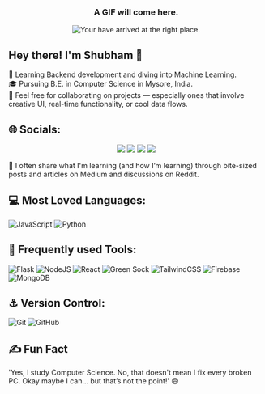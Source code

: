 
<p align="center">
  <h3 align="center">A GIF will come here.</h3>
</p>

<p align="center">
  <img src="https://readme-typing-svg.demolab.com/?lines=💫+You+have+arrived+at+the+right+place!;Hello,+I'm+Shubham+😊!;Open+Source+contribution_<3&font=Fira%20Code&center=true&width=380&height=50&duration=4000&pause=1000" alt="Your have arrived at the right place.">
</p>

## Hey there! I'm Shubham 👋<br>
🔧 Learning Backend development and diving into Machine Learning.<br>
🎓 Pursuing B.E. in Computer Science in Mysore, India.<br>
🤝 Feel free for collaborating on projects — especially ones that involve creative UI, real-time functionality, or cool data flows.<br>

## 🌐 Socials:  
<p align="center">
  <a href="https://instagram.com/shubham_404___" alt="Instagram" title="Instagram">
    <img src="https://img.shields.io/badge/Instagram-%23E4405F.svg?logo=Instagram&logoColor=white"/></a>
  <a href="https://linkedin.com/in/shubham-404-" alt="LinkedIn" title="LinkedIn">
    <img src="https://img.shields.io/badge/LinkedIn-%230077B5.svg?logo=linkedin&logoColor=white)"/></a>
  <a href="https://medium.com/@shubham-404" alt="Medium" title="Medium">
    <img src="https://img.shields.io/badge/Medium-12100E?logo=medium&logoColor=white"/></a>
  <a href="https://www.reddit.com/user/mrx-404/" alt="Reddit" title="Reddit">
    <img src="https://img.shields.io/badge/Reddit-%23F05033.svg?logo=reddit&logoColor=white"/></a>  
</p>

🧠 I often share what I'm learning (and how I’m learning) through bite-sized posts and articles on Medium and discussions on Reddit.<br>

## 💻 Most Loved Languages:
![JavaScript](https://img.shields.io/badge/javascript-%23323330.svg?style=for-the-badge&logo=javascript&logoColor=%23F7DF1E) ![Python](https://img.shields.io/badge/python-3670A0?style=for-the-badge&logo=python&logoColor=ffdd54) 
## 🤖 Frequently used Tools: 
![Flask](https://img.shields.io/badge/flask-%23000.svg?style=for-the-badge&logo=flask&logoColor=white) ![NodeJS](https://img.shields.io/badge/node.js-6DA55F?style=for-the-badge&logo=node.js&logoColor=white) ![React](https://img.shields.io/badge/react-%2320232a.svg?style=for-the-badge&logo=react&logoColor=%2361DAFB) ![Green Sock](https://img.shields.io/badge/green%20sock-88CE02?style=for-the-badge&logo=greensock&logoColor=white) ![TailwindCSS](https://img.shields.io/badge/tailwindcss-%2338B2AC.svg?style=for-the-badge&logo=tailwind-css&logoColor=white) ![Firebase](https://img.shields.io/badge/firebase-%2320232a.svg?style=for-the-badge&logo=react&logoColor=%2361DAFB) ![MongoDB](https://img.shields.io/badge/node.js-6DA55F?style=for-the-badge&logo=node.js&logoColor=white)
## ⚓ Version Control:
![Git](https://img.shields.io/badge/git-%23F05033.svg?style=for-the-badge&logo=git&logoColor=white) ![GitHub](https://img.shields.io/badge/github-%23121011.svg?style=for-the-badge&logo=github&logoColor=white)

## ✍️ Fun Fact
'Yes, I study Computer Science. No, that doesn't mean I fix every broken PC. Okay maybe I can… but that’s not the point!' 😅<br><br>

<!-- Proudly created with GPRM ( https://gprm.itsvg.in ) -->

